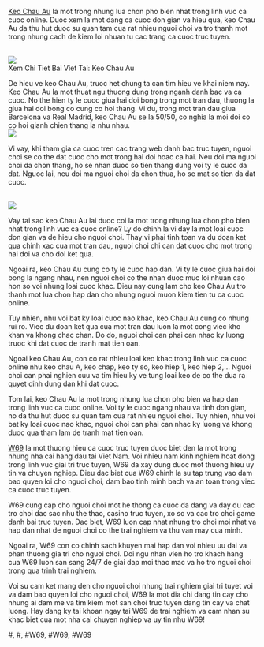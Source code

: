<section>
<p><a href="https://w69z.net/keo-chau-au/">Keo Chau Au</a> la mot trong nhung lua chon pho bien nhat trong linh vuc ca cuoc online. Duoc xem la mot dang ca cuoc don gian va hieu qua, keo Chau Au da thu hut duoc su quan tam cua rat nhieu nguoi choi va tro thanh mot trong nhung cach de kiem loi nhuan tu cac trang ca cuoc truc tuyen.</p><br><img src="https://w69z.net/wp-content/uploads/2025/02/keo-chau-au.jpg"></br>
Xem Chi Tiet Bai Viet Tai: Keo Chau Au
<p>De hieu ve keo Chau Au, truoc het chung ta can tim hieu ve khai niem nay. Keo Chau Au la mot thuat ngu thuong dung trong nganh danh bac va ca cuoc. No the hien ty le cuoc giua hai doi bong trong mot tran dau, thuong la giua hai doi bong co cung co hoi thang. Vi du, trong mot tran dau giua Barcelona va Real Madrid, keo Chau Au se la 50/50, co nghia la moi doi co co hoi gianh chien thang la nhu nhau.<br><img src="https://w69z.net/wp-content/uploads/2025/02/keo-chau-au-la-gi.jpg"></br>
<p>Vi vay, khi tham gia ca cuoc tren cac trang web danh bac truc tuyen, nguoi choi se co the dat cuoc cho mot trong hai doi hoac ca hai. Neu doi ma nguoi choi da chon thang, ho se nhan duoc so tien thang dung voi ty le cuoc da dat. Nguoc lai, neu doi ma nguoi choi da chon thua, ho se mat so tien da dat cuoc.</p><br><img src="https://w69z.net/wp-content/uploads/2025/02/phan-tich-de-tang-co-hoi-thang.jpg"></br>
<p>Vay tai sao keo Chau Au lai duoc coi la mot trong nhung lua chon pho bien nhat trong linh vuc ca cuoc online? Ly do chinh la vi day la mot loai cuoc don gian va de hieu cho nguoi choi. Thay vi phai tinh toan va du doan ket qua chinh xac cua mot tran dau, nguoi choi chi can dat cuoc cho mot trong hai doi va cho doi ket qua.
<p>Ngoai ra, keo Chau Au cung co ty le cuoc hap dan. Vi ty le cuoc giua hai doi bong la ngang nhau, nen nguoi choi co the nhan duoc muc loi nhuan cao hon so voi nhung loai cuoc khac. Dieu nay cung lam cho keo Chau Au tro thanh mot lua chon hap dan cho nhung nguoi muon kiem tien tu ca cuoc online.</p>
<p>Tuy nhien, nhu voi bat ky loai cuoc nao khac, keo Chau Au cung co nhung rui ro. Viec du doan ket qua cua mot tran dau luon la mot cong viec kho khan va khong chac chan. Do do, nguoi choi can phai can nhac ky luong truoc khi dat cuoc de tranh mat tien oan.
<p>Ngoai keo Chau Au, con co rat nhieu loai keo khac trong linh vuc ca cuoc online nhu keo chau A, keo chap, keo ty so, keo hiep 1, keo hiep 2,... Nguoi choi can phai nghien cuu va tim hieu ky ve tung loai keo de co the dua ra quyet dinh dung dan khi dat cuoc.</p>
<p>Tom lai, keo Chau Au la mot trong nhung lua chon pho bien va hap dan trong linh vuc ca cuoc online. Voi ty le cuoc ngang nhau va tinh don gian, no da thu hut duoc su quan tam cua rat nhieu nguoi choi. Tuy nhien, nhu voi bat ky loai cuoc nao khac, nguoi choi can phai can nhac ky luong va khong duoc qua tham lam de tranh mat tien oan.</p>
</section><p><a href="https://w69z.net/">W69</a> la mot thuong hieu ca cuoc truc tuyen duoc biet den la mot trong nhung nha cai hang dau tai Viet Nam. Voi nhieu nam kinh nghiem hoat dong trong linh vuc giai tri truc tuyen, W69 da xay dung duoc mot thuong hieu uy tin va chuyen nghiep. Dieu dac biet cua W69 chinh la su tap trung vao dam bao quyen loi cho nguoi choi, dam bao tinh minh bach va an toan trong viec ca cuoc truc tuyen.

W69 cung cap cho nguoi choi mot he thong ca cuoc da dang va day du cac tro choi dac sac nhu the thao, casino truc tuyen, xo so va cac tro choi game danh bai truc tuyen. Dac biet, W69 luon cap nhat nhung tro choi moi nhat va hap dan nhat de nguoi choi co the trai nghiem va thu van may cua minh.

Ngoai ra, W69 con co chinh sach khuyen mai hap dan voi nhieu uu dai va phan thuong gia tri cho nguoi choi. Doi ngu nhan vien ho tro khach hang cua W69 luon san sang 24/7 de giai dap moi thac mac va ho tro nguoi choi trong qua trinh trai nghiem.

Voi su cam ket mang den cho nguoi choi nhung trai nghiem giai tri tuyet voi va dam bao quyen loi cho nguoi choi, W69 la mot dia chi dang tin cay cho nhung ai dam me va tim kiem mot san choi truc tuyen dang tin cay va chat luong. Hay dang ky tai khoan ngay tai W69 de trai nghiem va cam nhan su khac biet cua mot nha cai chuyen nghiep va uy tin nhu W69!</p>
#, #, #W69, #W69, #W69
